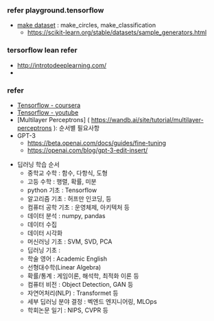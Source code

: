 ### refer playground.tensorflow
- [make dataset](https://scikit-learn.org/stable/modules/classes.html#samples-generator) : make_circles, make_classification
  - https://scikit-learn.org/stable/datasets/sample_generators.html

### tersorflow lean refer
- http://introtodeeplearning.com/
- 
### refer 
+ [Tensorflow - coursera](https://www.coursera.org/learn/getting-started-with-tensor-flow2?sfmc_id=10559985&sfmc_key=0031U00001QQxNlQAL&utm_campaign=13938&utm_medium=email&utm_source=recommendations#instructors)
+ [Tensorflow - youtube](https://youtu.be/28QbrkRkHlo)
+ [Multilayer Perceptrons] ( https://wandb.ai/site/tutorial/multilayer-perceptrons ): 순서별 필요사항
+ GPT-3 
  + https://beta.openai.com/docs/guides/fine-tuning
  + https://openai.com/blog/gpt-3-edit-insert/

* 딥러닝 학습 순서
  - 중학교 수학 : 함수, 다항식, 도형
  - 고등 수학 : 행렬, 확률, 미분 
  - python 기초 : Tensorflow
  - 알고리즘 기초 : 허프만 인코딩, 등 
  - 컴퓨터 공학 기초 : 운영체제, 아키텍처 등
  - 데이터 분석 : numpy, pandas
  - 데이터 수집
  - 데이터 시각화
  - 머신러닝 기초 : SVM, SVD, PCA
  - 딥러닝 기초 : 
  - 학술 영어 : Academic English
  - 선형대수학(Linear Algebra) 
  - 확률/통계 : 게임이론, 해석학, 최적화 이론 등 
  - 컴퓨터 비전 : Object Detection, GAN 등
  - 자연어처리(NLP) : Transformet 등
  - 세부 딥러닝 분야 결정 : 벡엔드 엔지니어링, MLOps
  - 학회논문 일기 : NIPS, CVPR 등
